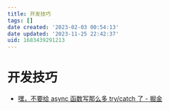 ```yaml
---
title: 开发技巧
tags: []
date created: '2023-02-03 00:54:13'
date updated: '2023-11-25 22:42:37'
uid: 1683439291213
---
```


# 开发技巧

- [嘿，不要给 async 函数写那么多 try/catch 了 - 掘金](https://juejin.cn/post/6844903886898069511)

